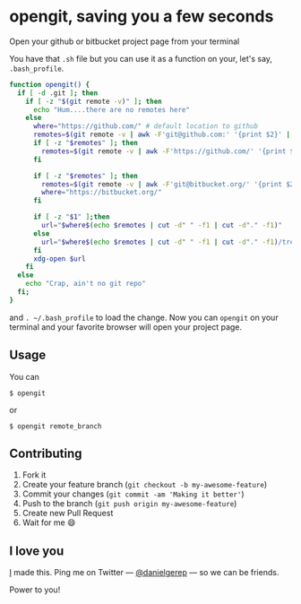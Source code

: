 # opengit, saving you a few seconds


Open your github or bitbucket project page from your terminal

You have that `.sh` file but you can use it as a function on your, let's say, `.bash_profile`.

```bash
function opengit() {
  if [ -d .git ]; then
    if [ -z "$(git remote -v)" ]; then
      echo "Hum....there are no remotes here"
    else
      where="https://github.com/" # default location to github
      remotes=$(git remote -v | awk -F'git@github.com:' '{print $2}' | cut -d" " -f1)
      if [ -z "$remotes" ]; then
        remotes=$(git remote -v | awk -F'https://github.com/' '{print $2}' | cut -d" " -f1)
      fi

      if [ -z "$remotes" ]; then
        remotes=$(git remote -v | awk -F'git@bitbucket.org/' '{print $2}' | cut -d" " -f1)
        where="https://bitbucket.org/"
      fi

      if [ -z "$1" ];then
        url="$where$(echo $remotes | cut -d" " -f1 | cut -d"." -f1)"
      else
        url="$where$(echo $remotes | cut -d" " -f1 | cut -d"." -f1)/tree/${1}"
      fi
      xdg-open $url
    fi
  else
    echo "Crap, ain't no git repo"
  fi;
}
```

and `. ~/.bash_profile` to load the change. Now you can `opengit` on your terminal and your favorite browser will open your project page.

## Usage

You can

    $ opengit
    
or

    $ opengit remote_branch

## Contributing

1. Fork it
2. Create your feature branch (`git checkout -b my-awesome-feature`)
3. Commit your changes (`git commit -am 'Making it better'`)
4. Push to the branch (`git push origin my-awesome-feature`)
5. Create new Pull Request
6. Wait for me :smile:

## I love you

[I](http://gerep.blogspot.com.br/) made this. Ping me on Twitter —
[@danielgerep](http://twitter.com/danielgerep) — so we can be friends.

Power to you!
